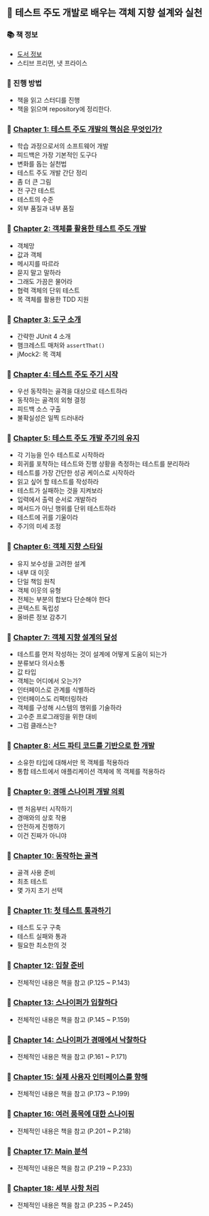 ## 🚀 테스트 주도 개발로 배우는 객체 지향 설계와 실천

### 📚 책 정보
- [도서 정보](http://www.yes24.com/Product/Goods/9008455)
- 스티브 프리먼, 냇 프라이스

### 🎯 진행 방법
- 책을 읽고 스터디를 진행
- 책을 읽으며 repository에 정리한다.

### 🐣 [Chapter 1: 테스트 주도 개발의 핵심은 무엇인가?](https://github.com/saseungmin/reading_books_record_repository/tree/master/%ED%85%8C%EC%8A%A4%ED%8A%B8%20%EC%A3%BC%EB%8F%84%20%EA%B0%9C%EB%B0%9C%EB%A1%9C%20%EB%B0%B0%EC%9A%B0%EB%8A%94%20%EA%B0%9D%EC%B2%B4%20%EC%A7%80%ED%96%A5%20%EC%84%A4%EA%B3%84%EC%99%80%20%EC%8B%A4%EC%B2%9C/Chapter%201)
- 학습 과정으로서의 소프트웨어 개발
- 피드백은 가장 기본적인 도구다
- 변화를 돕는 실천법
- 테스트 주도 개발 간단 정리
- 좀 더 큰 그림
- 전 구간 테스트
- 테스트의 수준
- 외부 품질과 내부 품질

### 🐣 [Chapter 2: 객체를 활용한 테스트 주도 개발](https://github.com/saseungmin/reading_books_record_repository/tree/master/%ED%85%8C%EC%8A%A4%ED%8A%B8%20%EC%A3%BC%EB%8F%84%20%EA%B0%9C%EB%B0%9C%EB%A1%9C%20%EB%B0%B0%EC%9A%B0%EB%8A%94%20%EA%B0%9D%EC%B2%B4%20%EC%A7%80%ED%96%A5%20%EC%84%A4%EA%B3%84%EC%99%80%20%EC%8B%A4%EC%B2%9C/Chapter%202)
- 객체망
- 값과 객체
- 메시지를 따르라
- 묻지 말고 말하라
- 그래도 가끔은 물어라
- 협력 객체의 단위 테스트
- 목 객체를 활용한 TDD 지원

### 🐣 [Chapter 3: 도구 소개](https://github.com/saseungmin/reading_books_record_repository/tree/master/%ED%85%8C%EC%8A%A4%ED%8A%B8%20%EC%A3%BC%EB%8F%84%20%EA%B0%9C%EB%B0%9C%EB%A1%9C%20%EB%B0%B0%EC%9A%B0%EB%8A%94%20%EA%B0%9D%EC%B2%B4%20%EC%A7%80%ED%96%A5%20%EC%84%A4%EA%B3%84%EC%99%80%20%EC%8B%A4%EC%B2%9C/Chapter%203)
- 간략한 JUnit 4 소개
- 햄크레스트 매처와 `assertThat()`
- jMock2: 목 객체

### 🐣 [Chapter 4: 테스트 주도 주기 시작](https://github.com/saseungmin/reading_books_record_repository/tree/master/%ED%85%8C%EC%8A%A4%ED%8A%B8%20%EC%A3%BC%EB%8F%84%20%EA%B0%9C%EB%B0%9C%EB%A1%9C%20%EB%B0%B0%EC%9A%B0%EB%8A%94%20%EA%B0%9D%EC%B2%B4%20%EC%A7%80%ED%96%A5%20%EC%84%A4%EA%B3%84%EC%99%80%20%EC%8B%A4%EC%B2%9C/Chapter%204)
- 우선 동작하는 골격을 대상으로 테스트하라
- 동작하는 골격의 외형 결정
- 피드백 소스 구출
- 불확실성은 일찍 드러내라

### 🐣 [Chapter 5: 테스트 주도 개발 주기의 유지](https://github.com/saseungmin/reading_books_record_repository/tree/master/%ED%85%8C%EC%8A%A4%ED%8A%B8%20%EC%A3%BC%EB%8F%84%20%EA%B0%9C%EB%B0%9C%EB%A1%9C%20%EB%B0%B0%EC%9A%B0%EB%8A%94%20%EA%B0%9D%EC%B2%B4%20%EC%A7%80%ED%96%A5%20%EC%84%A4%EA%B3%84%EC%99%80%20%EC%8B%A4%EC%B2%9C/Chapter%205)
- 각 기능을 인수 테스트로 시작하라
- 회귀를 포착하는 테스트와 진행 상황을 측정하는 테스트를 분리하라
- 테스트를 가장 간단한 성공 케이스로 시작하라
- 읽고 싶어 할 테스트를 작성하라
- 테스트가 실패하는 것을 지켜보라
- 입력에서 출력 순서로 개발하라
- 메서드가 아닌 행위를 단위 테스트하라
- 테스트에 귀를 기울이라
- 주기의 미세 조정

### 🐣 [Chapter 6: 객체 지향 스타일](https://github.com/saseungmin/reading_books_record_repository/tree/master/%ED%85%8C%EC%8A%A4%ED%8A%B8%20%EC%A3%BC%EB%8F%84%20%EA%B0%9C%EB%B0%9C%EB%A1%9C%20%EB%B0%B0%EC%9A%B0%EB%8A%94%20%EA%B0%9D%EC%B2%B4%20%EC%A7%80%ED%96%A5%20%EC%84%A4%EA%B3%84%EC%99%80%20%EC%8B%A4%EC%B2%9C/Chapter%206)
- 유지 보수성을 고려한 설계
- 내부 대 이웃
- 단일 책임 원칙
- 객체 이웃의 유형
- 전체는 부분의 합보다 단순해야 한다
- 콘텍스트 독립성
- 올바른 정보 감추기

### 🐣 [Chapter 7: 객체 지향 설계의 달성](https://github.com/saseungmin/reading_books_record_repository/tree/master/%ED%85%8C%EC%8A%A4%ED%8A%B8%20%EC%A3%BC%EB%8F%84%20%EA%B0%9C%EB%B0%9C%EB%A1%9C%20%EB%B0%B0%EC%9A%B0%EB%8A%94%20%EA%B0%9D%EC%B2%B4%20%EC%A7%80%ED%96%A5%20%EC%84%A4%EA%B3%84%EC%99%80%20%EC%8B%A4%EC%B2%9C/Chapter%207)
- 테스트를 먼저 작성하는 것이 설계에 어떻게 도움이 되는가
- 분류보다 의사소통
- 값 타입
- 객체는 어디에서 오는가?
- 인터페이스로 관계를 식별하라
- 인터페이스도 리팩터링하라
- 객체를 구성해 시스템의 행위를 기술하라
- 고수준 프로그래밍을 위한 대비
- 그럼 클래스는?

### 🐣 [Chapter 8: 서드 파티 코드를 기반으로 한 개발](https://github.com/saseungmin/reading_books_record_repository/tree/master/%ED%85%8C%EC%8A%A4%ED%8A%B8%20%EC%A3%BC%EB%8F%84%20%EA%B0%9C%EB%B0%9C%EB%A1%9C%20%EB%B0%B0%EC%9A%B0%EB%8A%94%20%EA%B0%9D%EC%B2%B4%20%EC%A7%80%ED%96%A5%20%EC%84%A4%EA%B3%84%EC%99%80%20%EC%8B%A4%EC%B2%9C/Chapter%208)
- 소유한 타입에 대해서만 목 객체를 적용하라
- 통합 테스트에서 애플리케이션 객체에 목 객체를 적용하라

### 🐣 [Chapter 9: 경매 스나이퍼 개발 의뢰](https://github.com/saseungmin/reading_books_record_repository/tree/master/%ED%85%8C%EC%8A%A4%ED%8A%B8%20%EC%A3%BC%EB%8F%84%20%EA%B0%9C%EB%B0%9C%EB%A1%9C%20%EB%B0%B0%EC%9A%B0%EB%8A%94%20%EA%B0%9D%EC%B2%B4%20%EC%A7%80%ED%96%A5%20%EC%84%A4%EA%B3%84%EC%99%80%20%EC%8B%A4%EC%B2%9C/Chapter%209)
- 맨 처음부터 시작하기
- 경매와의 상호 작용
- 안전하게 진행하기
- 이건 진짜가 아니야

### 🐣 [Chapter 10: 동작하는 골격](https://github.com/saseungmin/reading_books_record_repository/tree/master/%ED%85%8C%EC%8A%A4%ED%8A%B8%20%EC%A3%BC%EB%8F%84%20%EA%B0%9C%EB%B0%9C%EB%A1%9C%20%EB%B0%B0%EC%9A%B0%EB%8A%94%20%EA%B0%9D%EC%B2%B4%20%EC%A7%80%ED%96%A5%20%EC%84%A4%EA%B3%84%EC%99%80%20%EC%8B%A4%EC%B2%9C/Chapter%2010)
- 골격 사용 준비
- 최초 테스트
- 몇 가지 초기 선택

### 🐣 [Chapter 11: 첫 테스트 통과하기](https://github.com/saseungmin/reading_books_record_repository/tree/master/%ED%85%8C%EC%8A%A4%ED%8A%B8%20%EC%A3%BC%EB%8F%84%20%EA%B0%9C%EB%B0%9C%EB%A1%9C%20%EB%B0%B0%EC%9A%B0%EB%8A%94%20%EA%B0%9D%EC%B2%B4%20%EC%A7%80%ED%96%A5%20%EC%84%A4%EA%B3%84%EC%99%80%20%EC%8B%A4%EC%B2%9C/Chapter%2011)
- 테스트 도구 구축
- 테스트 실패와 통과
- 필요한 최소한의 것

### 🐣 [Chapter 12: 입찰 준비](https://github.com/saseungmin/reading_books_record_repository/tree/master/%ED%85%8C%EC%8A%A4%ED%8A%B8%20%EC%A3%BC%EB%8F%84%20%EA%B0%9C%EB%B0%9C%EB%A1%9C%20%EB%B0%B0%EC%9A%B0%EB%8A%94%20%EA%B0%9D%EC%B2%B4%20%EC%A7%80%ED%96%A5%20%EC%84%A4%EA%B3%84%EC%99%80%20%EC%8B%A4%EC%B2%9C/Chapter%2012)
- 전체적인 내용은 책을 참고 (P.125 ~ P.143)

### 🐣 [Chapter 13: 스나이퍼가 입찰하다](https://github.com/saseungmin/reading_books_record_repository/tree/master/%ED%85%8C%EC%8A%A4%ED%8A%B8%20%EC%A3%BC%EB%8F%84%20%EA%B0%9C%EB%B0%9C%EB%A1%9C%20%EB%B0%B0%EC%9A%B0%EB%8A%94%20%EA%B0%9D%EC%B2%B4%20%EC%A7%80%ED%96%A5%20%EC%84%A4%EA%B3%84%EC%99%80%20%EC%8B%A4%EC%B2%9C/Chapter%2013)
- 전체적인 내용은 책을 참고 (P.145 ~ P.159)

### 🐣 [Chapter 14: 스나이퍼가 경매에서 낙찰하다](https://github.com/saseungmin/reading_books_record_repository/tree/master/%ED%85%8C%EC%8A%A4%ED%8A%B8%20%EC%A3%BC%EB%8F%84%20%EA%B0%9C%EB%B0%9C%EB%A1%9C%20%EB%B0%B0%EC%9A%B0%EB%8A%94%20%EA%B0%9D%EC%B2%B4%20%EC%A7%80%ED%96%A5%20%EC%84%A4%EA%B3%84%EC%99%80%20%EC%8B%A4%EC%B2%9C/Chapter%2014)
- 전체적인 내용은 책을 참고 (P.161 ~ P.171)

### 🐣 [Chapter 15: 실제 사용자 인터페이스를 향해](https://github.com/saseungmin/reading_books_record_repository/tree/master/%ED%85%8C%EC%8A%A4%ED%8A%B8%20%EC%A3%BC%EB%8F%84%20%EA%B0%9C%EB%B0%9C%EB%A1%9C%20%EB%B0%B0%EC%9A%B0%EB%8A%94%20%EA%B0%9D%EC%B2%B4%20%EC%A7%80%ED%96%A5%20%EC%84%A4%EA%B3%84%EC%99%80%20%EC%8B%A4%EC%B2%9C/Chapter%2015)
- 전체적인 내용은 책을 참고 (P.173 ~ P.199)

### 🐣 [Chapter 16: 여러 품목에 대한 스나이핑](https://github.com/saseungmin/reading_books_record_repository/tree/master/%ED%85%8C%EC%8A%A4%ED%8A%B8%20%EC%A3%BC%EB%8F%84%20%EA%B0%9C%EB%B0%9C%EB%A1%9C%20%EB%B0%B0%EC%9A%B0%EB%8A%94%20%EA%B0%9D%EC%B2%B4%20%EC%A7%80%ED%96%A5%20%EC%84%A4%EA%B3%84%EC%99%80%20%EC%8B%A4%EC%B2%9C/Chapter%2016)
- 전체적인 내용은 책을 참고 (P.201 ~ P.218)

### 🐣 [Chapter 17: Main 분석](https://github.com/saseungmin/reading_books_record_repository/tree/master/%ED%85%8C%EC%8A%A4%ED%8A%B8%20%EC%A3%BC%EB%8F%84%20%EA%B0%9C%EB%B0%9C%EB%A1%9C%20%EB%B0%B0%EC%9A%B0%EB%8A%94%20%EA%B0%9D%EC%B2%B4%20%EC%A7%80%ED%96%A5%20%EC%84%A4%EA%B3%84%EC%99%80%20%EC%8B%A4%EC%B2%9C/Chapter%2017)
- 전체적인 내용은 책을 참고 (P.219 ~ P.233)

### 🐣 [Chapter 18: 세부 사항 처리](https://github.com/saseungmin/reading_books_record_repository/tree/master/%ED%85%8C%EC%8A%A4%ED%8A%B8%20%EC%A3%BC%EB%8F%84%20%EA%B0%9C%EB%B0%9C%EB%A1%9C%20%EB%B0%B0%EC%9A%B0%EB%8A%94%20%EA%B0%9D%EC%B2%B4%20%EC%A7%80%ED%96%A5%20%EC%84%A4%EA%B3%84%EC%99%80%20%EC%8B%A4%EC%B2%9C/Chapter%2018)
- 전체적인 내용은 책을 참고 (P.235 ~ P.245)
